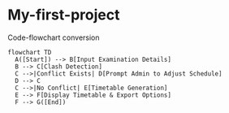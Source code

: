 # My-first-project
Code-flowchart conversion
```mermaid
flowchart TD
  A([Start]) --> B[Input Examination Details]
  B --> C[Clash Detection]
  C -->|Conflict Exists| D[Prompt Admin to Adjust Schedule]
  D --> C
  C -->|No Conflict| E[Timetable Generation]
  E --> F[Display Timetable & Export Options]
  F --> G([End])

